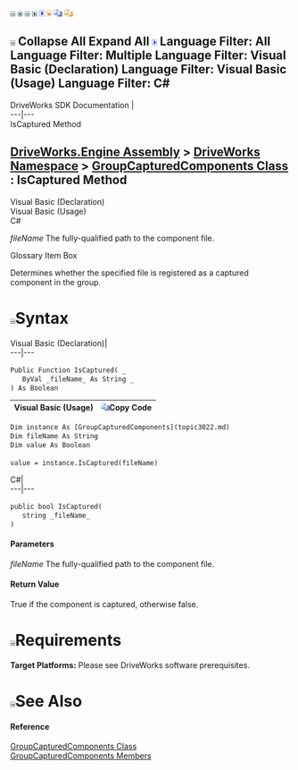 ![](dotnetimages/collapse.gif) ![](dotnetimages/expand.gif) ![](dotnetimages/collapse.gif) ![](dotnetimages/expand.gif) ![](dotnetimages/drpdown.gif) ![](dotnetimages/drpdown_orange.gif) ![](dotnetimages/copycode.gif) ![](dotnetimages/copycodeHighlight.gif)

![](dotnetimages/collapse.gif) Collapse All Expand All ![](dotnetimages/drpdown.gif) Language Filter: All  Language Filter: Multiple  Language Filter: Visual Basic (Declaration) Language Filter: Visual Basic (Usage) Language Filter: C#  
---  
DriveWorks SDK Documentation  |   
---|---  
IsCaptured Method   
  
[DriveWorks.Engine Assembly](topic2156.md) > [DriveWorks Namespace](topic2159.md) > [GroupCapturedComponents Class](topic3022.md) : IsCaptured Method  
---  
  
Visual Basic (Declaration)    
Visual Basic (Usage)    
C# 

_fileName_
    The fully-qualified path to the component file.

Glossary Item Box

Determines whether the specified file is registered as a captured component in the group. 

# ![](dotnetimages/collapse.gif)Syntax

Visual Basic (Declaration)|   
---|---  
      
    
    Public Function IsCaptured( _
       ByVal _fileName_ As String _
    ) As Boolean  
  
Visual Basic (Usage)| ![](dotnetimages/copycode.gif)Copy Code  
---|---  
      
    
    Dim instance As [GroupCapturedComponents](topic3022.md)
    Dim fileName As String
    Dim value As Boolean
     
    value = instance.IsCaptured(fileName)  
  
C#|   
---|---  
      
    
    public bool IsCaptured( 
       string _fileName_
    )  
  
#### Parameters

 _fileName_
    The fully-qualified path to the component file.

#### Return Value

True if the component is captured, otherwise false.

# ![](dotnetimages/collapse.gif)Requirements

**Target Platforms:** Please see DriveWorks software prerequisites.

# ![](dotnetimages/collapse.gif)See Also

#### Reference

[GroupCapturedComponents Class](topic3022.md)   
[GroupCapturedComponents Members](topic3023.md)



